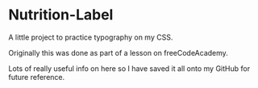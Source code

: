 # Nutrition-Label

A little project to practice typography on my CSS.

Originally this was done as part of a lesson on freeCodeAcademy.

Lots of really useful info on here so I have saved it all onto my GitHub for future reference.

